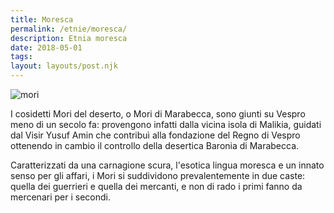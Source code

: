 ```yaml
---
title: Moresca
permalink: /etnie/moresca/
description: Etnia moresca
date: 2018-05-01
tags:
layout: layouts/post.njk
---
```


![mori](https://upload.wikimedia.org/wikipedia/commons/2/24/Shuja_Shah_Durrani_of_Afghanistan_in_1839.jpg)

I cosidetti Mori del deserto, o Mori di Marabecca, sono giunti su Vespro meno di un secolo fa: provengono infatti dalla vicina isola di Malikia, guidati dal Visir Yusuf Amin che contribuì alla fondazione del Regno di Vespro ottenendo in cambio il controllo della desertica Baronia di Marabecca.

Caratterizzati da una carnagione scura, l'esotica lingua moresca e un innato senso per gli affari, i Mori si suddividono prevalentemente in due caste: quella dei guerrieri e quella dei mercanti, e non di rado i primi fanno da mercenari per i secondi.
